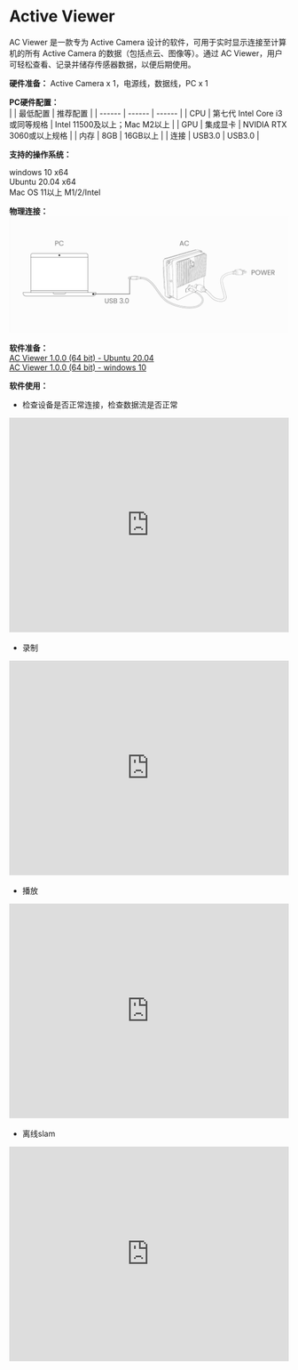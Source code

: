 # Active Viewer  

AC Viewer 是一款专为 Active Camera 设计的软件，可用于实时显示连接至计算机的所有 Active Camera 的数据（包括点云、图像等）。通过 AC Viewer，用户可轻松查看、记录并储存传感器数据，以便后期使用。  

**硬件准备：** Active Camera x 1，电源线，数据线，PC x 1  

**PC硬件配置：**  
|    | 最低配置  | 推荐配置 |
| ------ | ------ | ------ |
| CPU | 第七代 Intel Core i3或同等规格 | Intel 11500及以上；Mac M2以上 |
| GPU | 集成显卡 | NVIDIA RTX 3060或以上规格 |
| 内存 | 8GB | 16GB以上 |
| 连接 | USB3.0 | USB3.0 |

**支持的操作系统：**   

windows 10 x64   
Ubuntu 20.04 x64  
Mac OS 11以上 M1/2/Intel

**物理连接：**
![图片alt](../image/output.png)  


**软件准备：**  
[AC Viewer 1.0.0 (64 bit) - Ubuntu 20.04](https://cdn.robosense.cn/AC1ac_viewer_Linux_x86_64_release_1.0.0.zip)  
[AC Viewer 1.0.0 (64 bit) - windows 10](https://cdn.robosense.cn/AC1ac_viewer_Win_x86_64_release_1.0.0.7z)



 **软件使用：**  
- 检查设备是否正常连接，检查数据流是否正常
<iframe width="100%" height="386" src="https://cdn.robosense.cn/AC1acview_check.mp4" frameborder="0" allowfullscreen></iframe>

- 录制
<iframe width="100%" height="386" src="https://cdn.robosense.cn/AC1acview_collect.mp4" frameborder="0" allowfullscreen></iframe>

- 播放
<iframe width="100%" height="386" src="https://cdn.robosense.cn/AC1acview_replay.mp4" frameborder="0" allowfullscreen></iframe>

- 离线slam
<iframe width="100%" height="386" src="https://cdn.robosense.cn/AC1acview_slam.mp4" frameborder="0" allowfullscreen></iframe>
